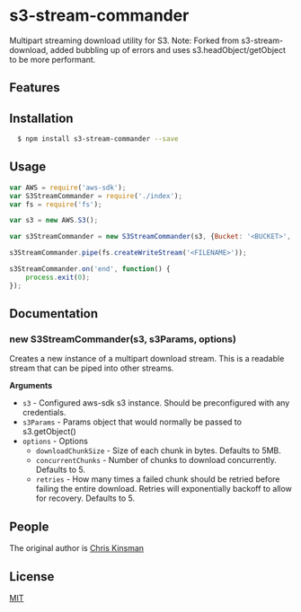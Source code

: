 # s3-stream-commander
  
Multipart streaming download utility for S3. Note: Forked from s3-stream-download, added bubbling up of errors and uses 
 s3.headObject/getObject to be more performant.

## Features

## Installation

``` bash
  $ npm install s3-stream-commander --save
```

## Usage

```js
var AWS = require('aws-sdk');
var S3StreamCommander = require('./index');
var fs = require('fs');

var s3 = new AWS.S3();

var s3StreamCommander = new S3StreamCommander(s3, {Bucket: '<BUCKET>', Key:'<KEY>'});

s3StreamCommander.pipe(fs.createWriteStream('<FILENAME>'));

s3StreamCommander.on('end', function() {
    process.exit(0);
});
```

## Documentation

### new S3StreamCommander(s3, s3Params, options)

Creates a new instance of a multipart download stream.  This is a readable stream that can be
piped into other streams.

__Arguments__

* `s3` - Configured aws-sdk s3 instance.  Should be preconfigured with any credentials.
* `s3Params` - Params object that would normally be passed to s3.getObject()
* `options` - Options
    - `downloadChunkSize` - Size of each chunk in bytes.  Defaults to 5MB.
    - `concurrentChunks` - Number of chunks to download concurrently. Defaults to 5.
    - `retries` - How many times a failed chunk should be retried before failing the entire download. Retries will exponentially backoff to allow for recovery.  Defaults to 5.



## People

The original author is [Chris Kinsman](https://github.com/chriskinsman)


## License

  [MIT](LICENSE)

